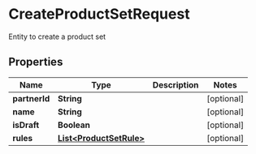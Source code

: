 

# CreateProductSetRequest

Entity to create a product set

## Properties

Name | Type | Description | Notes
------------ | ------------- | ------------- | -------------
**partnerId** | **String** |  |  [optional]
**name** | **String** |  |  [optional]
**isDraft** | **Boolean** |  |  [optional]
**rules** | [**List&lt;ProductSetRule&gt;**](ProductSetRule.md) |  |  [optional]



